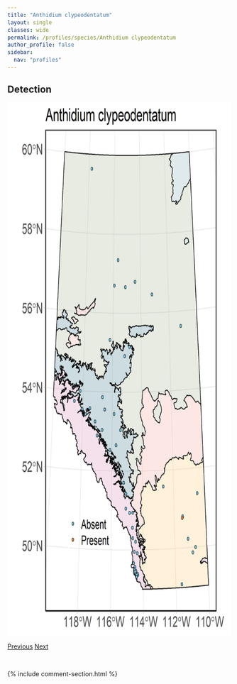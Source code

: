 ```yaml
---
title: "Anthidium clypeodentatum"
layout: single
classes: wide
permalink: /profiles/species/Anthidium clypeodentatum
author_profile: false
sidebar:
  nav: "profiles"
---
```


<h2>Detection</h2>

<a href="/assets/figures/species/Anthidium clypeodentatum/range-map.png">
<img src="/assets/figures/species/Anthidium clypeodentatum/range-map.png" height = "1200" width = "800">
</a>

<a href="/profiles/species/Andrena thaspii" class="pagination--pager" title="PreviousName">Previous</a> <a href="/profiles/species/Anthidium tenuiflorae" class="pagination--pager" title="NextName">Next</a>

<p>&nbsp;</p>

{% include comment-section.html %}
